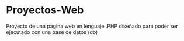 # Proyectos-Web
Proyecto de una pagina web en lenguaje .PHP diseñado para poder ser ejecutado con una base de datos (db)
